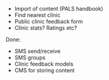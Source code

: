 * Import of content (PALS handbook)
* Find nearest clinic
* Public clinic feedback form
* Clinic stats? Ratings etc?

Done:

* SMS send/receive
* SMS groups
* Clinic feedback models
* CMS for storing content
